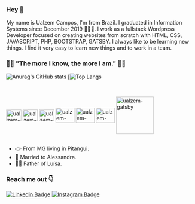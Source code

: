 ### Hey 👋

My name is Ualzem Campos, I'm from Brazil. I graduated in Information Systems since December 2019 👨🏻‍🎓. I work as a fullstack Wordpress Developer focused on creating websites from scratch with HTML, CSS, JAVASCRIPT, PHP, BOOTSTRAP, GATSBY. I always like to be learning new things. I find it very easy to learn new things and to work in a team.

### 👨‍💻 "The more I know, the more I am." 👨‍💻
![Anurag's GitHub stats](https://github-readme-stats.vercel.app/api?username=ualzemgit&show_icons=true&theme=radical)
[![Top Langs](https://github-readme-stats.vercel.app/api/top-langs/?username=ualzemgit&layout=compact&langs_count=16&theme=dracula)<br>
<div style="display: inline_block"><br>


<a href="https://github.com/UalzemGit/"></a>
  
  <img align="center" alt="ualzem-HTML" height="30" width="40" src="https://cdn.jsdelivr.net/gh/devicons/devicon/icons/html5/html5-original.svg" />
   <img align="center" alt="ualzem-CSS" height="30" width="40" src="https://cdn.jsdelivr.net/gh/devicons/devicon/icons/css3/css3-original.svg" />
   <img align="center" alt="ualzem-JS" height="30" width="40" src="https://cdn.jsdelivr.net/gh/devicons/devicon/icons/javascript/javascript-original.svg" />
   <img align="center" alt="ualzem-PHP" height="40" width="50" src="https://cdn.jsdelivr.net/gh/devicons/devicon/icons/php/php-original.svg" />
  <img align="center" alt="ualzem-wordpress" height="40" width="50" src="https://cdn.jsdelivr.net/gh/devicons/devicon/icons/wordpress/wordpress-plain.svg" />

   <img align="center" alt="ualzem-bootstrap" height="40" width="50" src="https://cdn.jsdelivr.net/gh/devicons/devicon/icons/bootstrap/bootstrap-original.svg" />
   
   <img align="center" alt="ualzem-gatsby" height="100" width="100" src="https://cdn.jsdelivr.net/gh/devicons/devicon/icons/gatsby/gatsby-plain-wordmark.svg" />



  
  </div>
 
 ##







 - 👉 From MG living in Pitangui.
- 👫 Married to Alessandra.
- 🧍‍♀️ Father of Luísa.


### Reach me out 👇
[![Linkedin Badge](https://img.shields.io/badge/-Ualzem%20Campos-0074b4?style=flat-square&logo=Linkedin&logoColor=white&link=https://www.linkedin.com/in/diego-schell-fernandes/)](https://www.linkedin.com/in/ualzem-campos/)  [![Instagram Badge](https://img.shields.io/badge/-Instagram-violet?style=flat-square&logo=Instagram&logoColor=white&link=https://https://www.instagram.com/ualzem_sousa/)](https://www.instagram.com/ualzem_sousa/)

